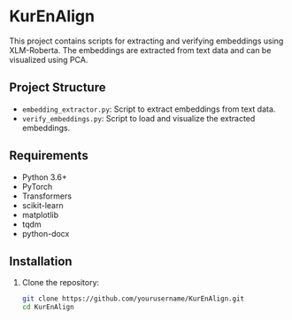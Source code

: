# KurEnAlign

This project contains scripts for extracting and verifying embeddings using XLM-Roberta. The embeddings are extracted from text data and can be visualized using PCA.

## Project Structure

- `embedding_extractor.py`: Script to extract embeddings from text data.
- `verify_embeddings.py`: Script to load and visualize the extracted embeddings.

## Requirements

- Python 3.6+
- PyTorch
- Transformers
- scikit-learn
- matplotlib
- tqdm
- python-docx

## Installation

1. Clone the repository:
   ```sh
   git clone https://github.com/yourusername/KurEnAlign.git
   cd KurEnAlign
